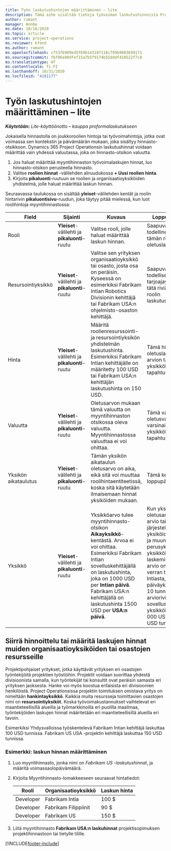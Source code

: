 ```yaml
---
title: Työn laskutushintojen määrittäminen – lite
description: Tämä aihe sisältää tietoja työvoiman laskutushinnoista Project Operationsissa.
author: rumant
manager: Annbe
ms.date: 10/16/2020
ms.topic: article
ms.service: project-operations
ms.reviewer: kfend
ms.author: rumant
ms.openlocfilehash: cf53f6909ed5fb9b143197118c799b9803699171
ms.sourcegitcommit: f6f86e80dfef15a7b5f9174b55dddf410522f7c8
ms.translationtype: HT
ms.contentlocale: fi-FI
ms.lasthandoff: 10/31/2020
ms.locfileid: "4181177"
---
```

# <a name="set-up-labor-bill-rates---lite"></a>Työn laskutushintojen määrittäminen – lite

_**Käytetään:** Lite-käyttöönotto – kauppa proformalaskutukseen_

Jokaisella hinnastolla on joukkoroolien hintoja tai työvoimahintoja, jotka ovat voimassa sen kontekstin ja päivämäärän mukaan, joka sisältyy hinnasto-otsikkoon. Dynamics 365 Project Operationsin laskutushinnat voidaan määrittää vain yhdessä valuutassa, joka on hinnasto-otsikon valuutta.

1. Jos haluat määrittää myyntihinnaston työvoimalaskujen hinnat, luo hinnasto-otsikon perusteella hinnasto. 
2. Valitse **roolien hinnat** -välilehden aliruudukossa **+ Uusi roolien hinta**. 
3. Kirjoita **pikaluonti**-ruutuun se roolien ja organisaatioyksiköiden yhdistelmä, jolle haluat määrittää laskun hinnan.

  Seuraavassa taulukossa on sisältää **yleiset**-välilehden kentät ja roolin hintarivin **pikaluontisivu**-ruudun, joka täytyy pitää mielessä, kun luot roolihintoja myyntihinnastossa:

  | Field | Sijainti | Kuvaus | Loppupään vaikutus |
  | --- | --- | --- | --- |
  | Rooli | **Yleiset**-välilehti ja **pikaluonti**-ruutu | Valitse rooli, jolle haluat määrittää laskun hinnan. | Saapuva arvio tai todellinen rooli sovitetaan tämän rivin kanssa roolin oletuslaskutusprosenttiin. |
  | Resursointiyksikkö | **Yleiset**-välilehti ja **pikaluonti**-ruutu | Valitse sen yrityksen organisaatioyksikkö tai osasto, josta osa on peräisin. Kyseessä on esimerkiksi Fabrikam Intian Robotics Divisionin kehittäjä tai Fabrikam USA:n ohjelmisto-osaston kehittäjä. | Saapuvan arvion tai todellisen resurssien tarjoajayksikkö vertaa tätä riviä oletusarvoisesti roolin laskutusprosenttiin. |
  | Hinta | **Yleiset**-välilehti ja **pikaluonti**-ruutu | Määritä roolienresurssointi- ja resursointiyksikön yhdistelmän laskutushinta. Esimerkiksi Fabrikam Intian kehittäjälle on määritetty 100 USD tai Fabrikam USA:n kehittäjän laskutushinta on 150 USD. | Tämä hinta on oletuslaskenta saapuvan arvion tai todellisen rivin yksikköhinnalle aika-tapahtumaluokalle. |
  | Valuutta | **Yleiset**-välilehti ja **pikaluonti**-ruutu| Oletusarvon mukaan tämä valuutta on myyntihinnaston otsikossa oleva valuutta. Myyntihinnastossa valuuttaa ei voi ohittaa. | Tämä valuutta on oletusvaluutta saapuvan varsinaisen myyntirivin yksikköhinnassa aika-tapahtumaluokalle. |
  | Yksikön aikataulutus | **Yleiset**-välilehti ja **pikaluonti**-ruutu | Tämän yksikön aikataulun oletusarvo on aika, eikä sitä voi muuttaa roolihintaentiteetissä, koska sitä käytetään ilmaisemaan hinnat yksiköiden mukaan. | Tämä kenttä ei vaikuta loppupään prosessiin. |
  | Yksikkö | **Yleiset**-välilehti ja **pikaluonti**-ruutu | Yksikköarvo tulee myyntihinnasto-otsikon **Aikayksikkö**-kentästä. Arvoa ei voi ohittaa. Esimerkiksi Fabrikam Intian sovelluskehittäjällä on laskutushinta, joka on 1000 USD per **Intian päivä**. Fabrikam USA:n kehittäjällä on laskutushinta 1500 USD per **USA:n päivä**. | Kun yksikköhinnan oletusarvona on saapuva arvio tai todellinen rivi, järjestelmä käyttää yksiköiden järjestelmää ja muuntamista perusyksikköinä yksikköhinnan laskemiseksi. Esimerkiksi arvio on 10 **Intian päivän** verran työtä kehittäjälle Intiasta, ja Intian päiväyksikkö määritetään 10 tunniksi. Kun arvioriviä hinnoitellaan, sovellus laskee yksikköhinnan arvioon 1 000 USD/10 tuntia = 100 USD tunnissa. |


## <a name="transfer-pricing-or-set-up-bill-rates-for-resources-from-other-organizational-units-or-divisions"></a>Siirrä hinnoittelu tai määritä laskujen hinnat muiden organisaatioyksiköiden tai osastojen resursseille 

Projektipohjaiset yritykset, jotka käyttävät yrityksen eri osastojen työntekijöitä projektien työstöihin. Projektit voidaan suorittaa yhdestä divisioonista samalla, kun työntekijät tai konsultit ovat peräisin samasta eri yrityksen jaoksesta. Hanke voi myös koostua erilaisista eri divisioonien henkilöistä. Project Operationsissa projektin toimituksen omistava yritys on nimeltään **hankintayksikkö**. Kaikkia muita resursseja toimittavien osastojen nimi on **resursointiyksiköt**. Koska työvoimakustannukset vaihtelevat eri maantieteellisillä alueilla ja työmarkkinoilla eri puolilla maailmaa, työntekijöiden laskujen hinnat määritetään eri maantieteellisillä alueilla eri tavoin.

Esimerkiksi Yhdysvalloissa työskentelevä Fabrikam Intian kehittäjä laskuttaa 100 USD tunnissa. Fabrikam US USA -projektin kehittäjä laskuttaa 150 USD tunnissa.

### <a name="example-set-up-a-bill-rate"></a>Esimerkki: laskun hinnan määrittäminen

1. Luo myyntihinnasto, jonka nimi on *Fabrikam US -laskutushinnat*, ja määritä voimassaolopäivämäärä.
2. Kirjoita Myyntihinnasto-lomakkeeseen seuraavat hintatiedot:

    | Rooli | Organisaatioyksikkö | Laskun hinta |
    | --- | --- | --- |
    | Developer | Fabrikam Intia | 100 $ |
    | Developer | Fabrikam Filippiinit | 90 $ |
    | Developer | Fabrikam US | 150 $ |

3. Liitä myyntihinnasto **Fabrikam USA:n laskuhinnat** projektisopimuksen projektihinnastoon tai tietylle tilille.


[!INCLUDE[footer-include](../../includes/footer-banner.md)]